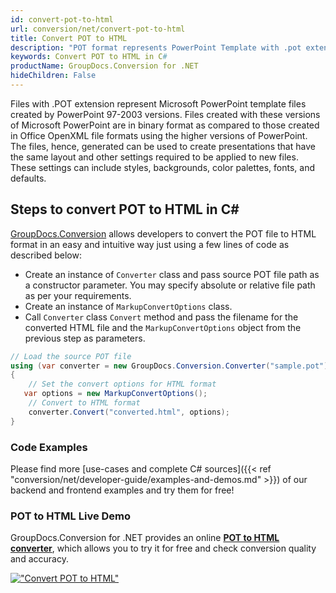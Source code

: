 ```yaml
---
id: convert-pot-to-html
url: conversion/net/convert-pot-to-html
title: Convert POT to HTML
description: "POT format represents PowerPoint Template with .pot extension. Learn how to convert POT to HTML file programmatically in C# language using GroupDocs.Conversion for .NET library."
keywords: Convert POT to HTML in C#
productName: GroupDocs.Conversion for .NET
hideChildren: False
---
```


Files with .POT extension represent Microsoft PowerPoint template files created by PowerPoint 97-2003 versions. Files created with these versions of Microsoft PowerPoint are in binary format as compared to those created in Office OpenXML file formats using the higher versions of PowerPoint. The files, hence, generated can be used to create presentations that have the same layout and other settings required to be applied to new files. These settings can include styles, backgrounds, color palettes, fonts, and defaults.

## Steps to convert POT to HTML in C#

[GroupDocs.Conversion](https://products.groupdocs.com/conversion/net) allows developers to convert the POT file to HTML format in an easy and intuitive way just using a few lines of code as described below:

* Create an instance of `Converter` class and pass source POT file path as a constructor parameter. You may specify absolute or relative file path as per your requirements. 
* Create an instance of `MarkupConvertOptions` class.
* Call `Converter` class `Convert` method and pass the filename for the converted HTML file and the `MarkupConvertOptions` object from the previous step as parameters.

```csharp
// Load the source POT file
using (var converter = new GroupDocs.Conversion.Converter("sample.pot"))
{
    // Set the convert options for HTML format
   var options = new MarkupConvertOptions();
    // Convert to HTML format
    converter.Convert("converted.html", options);
}
```

### Code Examples

Please find more [use-cases and complete C# sources]({{< ref "conversion/net/developer-guide/examples-and-demos.md" >}}) of our backend and frontend examples and try them for free!

### POT to HTML Live Demo

GroupDocs.Conversion for .NET provides an online [**POT to HTML converter**](https://products.groupdocs.app/conversion/pot-to-html), which allows you to try it for free and check conversion quality and accuracy.

[!["Convert POT to HTML"](conversion/net/images/convert-to-html/convert-pot-to-html.png)](https://products.groupdocs.app/conversion/pot-to-html)